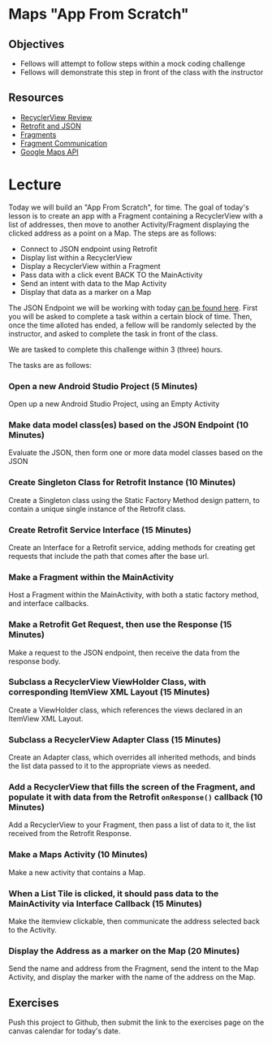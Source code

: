 # Maps "App From Scratch"

## Objectives
* Fellows will attempt to follow steps within a mock coding challenge
* Fellows will demonstrate this step in front of the class with the instructor

## Resources
* [RecyclerView Review](https://github.com/joinpursuit/Pursuit-Core-Android/blob/master/cohort_5.4/unit_02/02_20_recyclerview_review.md) 
* [Retrofit and JSON](https://github.com/joinpursuit/Pursuit-Core-Android/blob/master/cohort_5.4/unit_03/03_12_retrofit_and_json.md)
* [Fragments](https://github.com/joinpursuit/Pursuit-Core-Android/blob/master/cohort_5.4/unit_04/04_04_fragments_and_fragment_transactions.md)
* [Fragment Communication](https://github.com/joinpursuit/Pursuit-Core-Android/blob/master/cohort_5.4/unit_04/04_05_fragment_lifecycle_and_communications.md)
* [Google Maps API](https://github.com/joinpursuit/Pursuit-Core-Android/blob/master/cohort_5.4/unit_04/04_09_google_maps_api.md)

# Lecture

Today we will build an "App From Scratch", for time. The goal of today's lesson is to create an app with a Fragment containing a RecyclerView with a list of addresses, then move to another Activity/Fragment displaying the clicked address  as a point on a Map. The steps are as follows: 
* Connect to JSON endpoint using Retrofit
* Display list within a RecyclerView
* Display a RecyclerView within a Fragment
* Pass data with a click event BACK TO the MainActivity
* Send an intent with data to the Map Activity
* Display that data as a marker on a Map

The JSON Endpoint we will be working with today [can be found here](https://raw.githubusercontent.com/JDVila/storybook/master/museums.json). First you will be asked to complete a task within a certain block of time. Then, once the time alloted has ended, a fellow will be randomly selected by the instructor, and asked to complete the task in front of the class.

We are tasked to complete this challenge within 3 (three) hours.

The tasks are as follows:
### Open a new Android Studio Project (5 Minutes)
Open up a new Android Studio Project, using an Empty Activity

### Make data model class(es) based on the JSON Endpoint (10 Minutes)
Evaluate the JSON, then form one or more data model classes based on the JSON

### Create Singleton Class for Retrofit Instance (10 Minutes)
Create a Singleton class using the Static Factory Method design pattern, to contain a unique single instance of the Retrofit class.

### Create Retrofit Service Interface (15 Minutes)
Create an Interface for a Retrofit service, adding methods for creating get requests that include the path that comes after the base url.

### Make a Fragment within the MainActivity
Host a Fragment within the MainActivity, with both a static factory method, and interface callbacks.

### Make a Retrofit Get Request, then use the Response (15 Minutes)
Make a request to the JSON endpoint, then receive the data from the response body.

### Subclass a RecyclerView ViewHolder Class, with corresponding ItemView XML Layout (15 Minutes)
Create a ViewHolder class, which references the views declared in an ItemView XML Layout.

### Subclass a RecyclerView Adapter Class (15 Minutes)
Create an Adapter class, which overrides all inherited methods, and binds the list data passed to it to the appropriate views as needed.

### Add a RecyclerView that fills the screen of the Fragment, and populate it with data from the Retrofit `onResponse()` callback (10 Minutes)
Add a RecyclerView to your Fragment, then pass a list of data to it, the list received from the Retrofit Response.

### Make a Maps Activity (10 Minutes)
Make a new activity that contains a Map.

### When a List Tile is clicked, it should pass data to the MainActivity via Interface Callback (15 Minutes)
Make the itemview clickable, then communicate the address selected back to the Activity.

### Display the Address as a marker on the Map (20 Minutes)
Send the name and address from the Fragment, send the intent to the Map Activity, and display the marker with the name of the address on the Map.

## Exercises
Push this project to Github, then submit the link to the exercises page on the canvas calendar for today's date.
